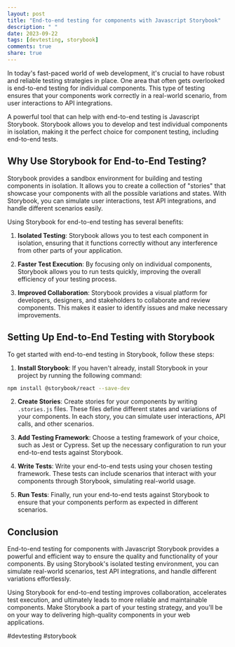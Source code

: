 ```yaml
---
layout: post
title: "End-to-end testing for components with Javascript Storybook"
description: " "
date: 2023-09-22
tags: [devtesting, storybook]
comments: true
share: true
---
```


In today's fast-paced world of web development, it's crucial to have robust and reliable testing strategies in place. One area that often gets overlooked is end-to-end testing for individual components. This type of testing ensures that your components work correctly in a real-world scenario, from user interactions to API integrations.

A powerful tool that can help with end-to-end testing is Javascript Storybook. Storybook allows you to develop and test individual components in isolation, making it the perfect choice for component testing, including end-to-end tests.

## Why Use Storybook for End-to-End Testing?

Storybook provides a sandbox environment for building and testing components in isolation. It allows you to create a collection of "stories" that showcase your components with all the possible variations and states. With Storybook, you can simulate user interactions, test API integrations, and handle different scenarios easily.

Using Storybook for end-to-end testing has several benefits:

1. **Isolated Testing**: Storybook allows you to test each component in isolation, ensuring that it functions correctly without any interference from other parts of your application.

2. **Faster Test Execution**: By focusing only on individual components, Storybook allows you to run tests quickly, improving the overall efficiency of your testing process.

3. **Improved Collaboration**: Storybook provides a visual platform for developers, designers, and stakeholders to collaborate and review components. This makes it easier to identify issues and make necessary improvements.

## Setting Up End-to-End Testing with Storybook

To get started with end-to-end testing in Storybook, follow these steps:

1. **Install Storybook**: If you haven't already, install Storybook in your project by running the following command:

```bash
npm install @storybook/react --save-dev
```

2. **Create Stories**: Create stories for your components by writing `.stories.js` files. These files define different states and variations of your components. In each story, you can simulate user interactions, API calls, and other scenarios.

3. **Add Testing Framework**: Choose a testing framework of your choice, such as Jest or Cypress. Set up the necessary configuration to run your end-to-end tests against Storybook.

4. **Write Tests**: Write your end-to-end tests using your chosen testing framework. These tests can include scenarios that interact with your components through Storybook, simulating real-world usage.

5. **Run Tests**: Finally, run your end-to-end tests against Storybook to ensure that your components perform as expected in different scenarios.

## Conclusion

End-to-end testing for components with Javascript Storybook provides a powerful and efficient way to ensure the quality and functionality of your components. By using Storybook's isolated testing environment, you can simulate real-world scenarios, test API integrations, and handle different variations effortlessly.

Using Storybook for end-to-end testing improves collaboration, accelerates test execution, and ultimately leads to more reliable and maintainable components. Make Storybook a part of your testing strategy, and you'll be on your way to delivering high-quality components in your web applications.

#devtesting #storybook